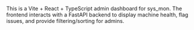 <!-- Use this file to provide workspace-specific custom instructions to Copilot. For more details, visit https://code.visualstudio.com/docs/copilot/copilot-customization#_use-a-githubcopilotinstructionsmd-file -->

This is a Vite + React + TypeScript admin dashboard for sys_mon. The frontend interacts with a FastAPI backend to display machine health, flag issues, and provide filtering/sorting for admins.
